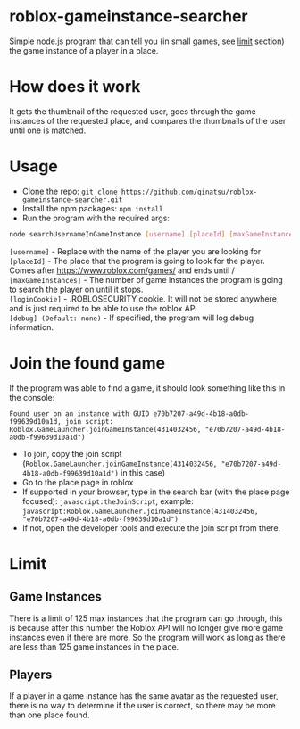 # roblox-gameinstance-searcher
Simple node.js program that can tell you (in small games, see [limit](#limit) section) the game instance of a player in a place.

# How does it work
It gets the thumbnail of the requested user, goes through the game instances of the requested place, and compares the thumbnails of the user until one is matched.

# Usage
* Clone the repo: `git clone https://github.com/qinatsu/roblox-gameinstance-searcher.git`
* Install the npm packages: `npm install`
* Run the program with the required args:
```sh
node searchUsernameInGameInstance [username] [placeId] [maxGameInstances] "[loginCookie]" [debug] 
```

`[username]` - Replace with the name of the player you are looking for<br>
`[placeId]` - The place that the program is going to look for the player. Comes after https://www.roblox.com/games/ and ends until /<br>
`[maxGameInstances]` - The number of game instances the program is going to search the player on until it stops.<br>
`[loginCookie]` - .ROBLOSECURITY cookie. It will not be stored anywhere and is just required to be able to use the roblox API<br>
`[debug] (Default: none)` - If specified, the program will log debug information.

# Join the found game
If the program was able to find a game, it should look something like this in the console: 
```
Found user on an instance with GUID e70b7207-a49d-4b18-a0db-f99639d10a1d, join script: Roblox.GameLauncher.joinGameInstance(4314032456, "e70b7207-a49d-4b18-a0db-f99639d10a1d")
```
* To join, copy the join script (`Roblox.GameLauncher.joinGameInstance(4314032456, "e70b7207-a49d-4b18-a0db-f99639d10a1d")` in this case) 
* Go to the place page in roblox
* If supported in your browser, type in the search bar (with the place page focused): `javascript:theJoinScript`, example: `javascript:Roblox.GameLauncher.joinGameInstance(4314032456, "e70b7207-a49d-4b18-a0db-f99639d10a1d")`
* If not, open the developer tools and execute the join script from there.

# Limit

## Game Instances
There is a limit of 125 max instances that the program can go through, this is because after this number the Roblox API will no longer give more game instances even if there are more. So the program will work as long as there are less than 125 game instances in the place.

## Players
If a player in a game instance has the same avatar as the requested user, there is no way to determine if the user is correct, so there may be more than one place found.
